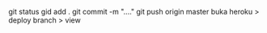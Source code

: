 git status
gid add .
git commit -m "...."
git push origin master
buka heroku > deploy branch > view
